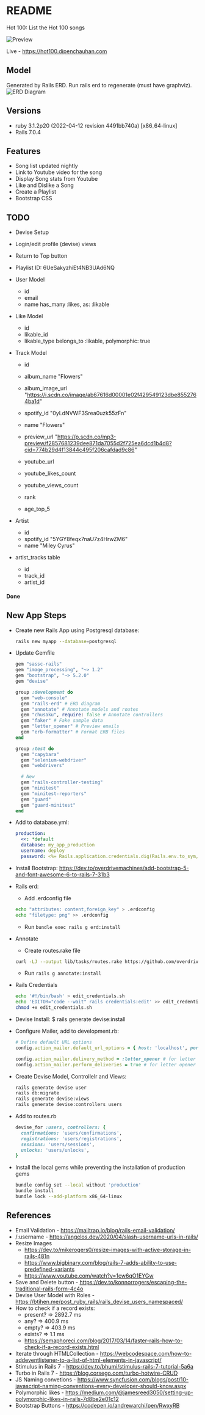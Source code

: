 # README

Hot 100: List the Hot 100 songs

![Preview](preview.png)

Live - https://hot100.dipenchauhan.com

## Model

Generated by Rails ERD. Run rails erd to regenerate (must have graphviz).
![ERD Diagram](erd.png)

## Versions

- ruby 3.1.2p20 (2022-04-12 revision 4491bb740a) [x86_64-linux]
- Rails 7.0.4

## Features

- Song list updated nightly
- Link to Youtube video for the song
- Display Song stats from Youtube
- Like and Dislike a Song
- Create a Playlist
- Bootstrap CSS

## TODO

- Devise Setup
- Login/edit profile (devise) views
- Return to Top button
- Playlist ID: 6UeSakyzhiEt4NB3UAd6NQ
- User Model

  - id
  - email
  - name
    has_many :likes, as: :likable

- Like Model

  - id
  - likable_id
  - likable_type
    belongs_to :likable, polymorphic: true

- Track Model

  - id
  - album_name "Flowers"
  - album_image_url "https://i.scdn.co/image/ab67616d00001e02f429549123dbe8552764ba1d"
  - spotify_id "0yLdNVWF3Srea0uzk55zFn"
  - name "Flowers"
  - preview_url "https://p.scdn.co/mp3-preview/f2857681239dee871da7055d2f725ea6dcd1b4d8?cid=774b29d4f13844c495f206cafdad9c86"

  - youtube_url
  - youtube_likes_count
  - youtube_views_count
  - rank
  - age_top_5

- Artist
  - id
  - spotify_id "5YGY8feqx7naU7z4HrwZM6"
  - name "Miley Cyrus"
- artist_tracks table
  - id
  - track_id
  - artist_id

#### Done

## New App Steps

- Create new Rails App using Postgresql database:
  ```sh
  rails new myapp --database=postgresql
  ```
- Update Gemfile

  ```rb
  gem "sassc-rails"
  gem "image_processing", "~> 1.2"
  gem "bootstrap", "~> 5.2.0"
  gem "devise"

  group :development do
    gem "web-console"
    gem "rails-erd" # ERD diagram
    gem "annotate" # Annotate models and routes
    gem "chusaku", require: false # Annotate controllers
    gem "faker" # Fake sample data
    gem "letter_opener" # Preview emails
    gem "erb-formatter" # Format ERB files
  end

  group :test do
    gem "capybara"
    gem "selenium-webdriver"
    gem "webdrivers"

    # New
    gem "rails-controller-testing"
    gem "minitest"
    gem "minitest-reporters"
    gem "guard"
    gem "guard-minitest"
  end
  ```

- Add to database.yml:
  ```yml
  production:
    <<: *default
    database: my_app_production
    username: deploy
    password: <%= Rails.application.credentials.dig(Rails.env.to_sym, :pg_password) %>
  ```
- Install Bootstrap: https://dev.to/overdrivemachines/add-bootstrap-5-and-font-awesome-6-to-rails-7-31b3
- Rails erd:
  - Add .erdconfig file
  ```sh
  echo "attributes: content,foreign_key" > .erdconfig
  echo "filetype: png" >> .erdconfig
  ```
  - Run `bundle exec rails g erd:install`
- Annotate
  - Create routes.rake file
  ```sh
  curl -LJ --output lib/tasks/routes.rake https://github.com/overdrivemachines/dipen_chauhan/raw/master/lib/tasks/routes.rake
  ```
  - Run `rails g annotate:install`
- Rails Credentials
  ```sh
  echo '#!/bin/bash' > edit_credentials.sh
  echo 'EDITOR="code --wait" rails credentials:edit' >> edit_credentials.sh
  chmod +x edit_credentials.sh
  ```
- Devise Install:
  $ rails generate devise:install
- Configure Mailer, add to development.rb:

  ```rb
  # Define default URL options
  config.action_mailer.default_url_options = { host: 'localhost', port: 3000 }

  config.action_mailer.delivery_method = :letter_opener # for letter opener
  config.action_mailer.perform_deliveries = true # for letter opener
  ```

- Create Devise Model, Controllelr and Views:
  ```sh
  rails generate devise user
  rails db:migrate
  rails generate devise:views
  rails generate devise:controllers users
  ```
- Add to routes.rb
  ```rb
  devise_for :users, controllers: {
    confirmations: 'users/confirmations',
    registrations: 'users/registrations',
    sessions: 'users/sessions',
    unlocks: 'users/unlocks',
  }
  ```
- Install the local gems while preventing the installation of production gems
  ```sh
  bundle config set --local without 'production'
  bundle install
  bundle lock --add-platform x86_64-linux
  ```

## References

- Email Validation - https://mailtrap.io/blog/rails-email-validation/
- /:username - https://angelos.dev/2020/04/slash-username-urls-in-rails/
- Resize Images
  - https://dev.to/mikerogers0/resize-images-with-active-storage-in-rails-481n
  - https://www.bigbinary.com/blog/rails-7-adds-ability-to-use-predefined-variants
  - https://www.youtube.com/watch?v=1cw6qO1EYGw
- Save and Delete button - https://dev.to/konnorrogers/escaping-the-traditional-rails-form-4c4o
- Devise User Model with Roles - https://btihen.me/post_ruby_rails/rails_devise_users_namespaced/
- How to check if a record exists:
  - present? => 2892.7 ms
  - any? => 400.9 ms
  - empty? => 403.9 ms
  - exists? => 1.1 ms
  - https://semaphoreci.com/blog/2017/03/14/faster-rails-how-to-check-if-a-record-exists.html
- Iterate through HTMLCollection - https://webcodespace.com/how-to-addeventlistener-to-a-list-of-html-elements-in-javascript/
- Stimulus in Rails 7 - https://dev.to/bhumi/stimulus-rails-7-tutorial-5a6a
- Turbo in Rails 7 - https://blog.corsego.com/turbo-hotwire-CRUD
- JS Naming convetions - https://www.syncfusion.com/blogs/post/10-javascript-naming-conventions-every-developer-should-know.aspx
- Polymorphic likes - https://medium.com/@jamesreed3050/setting-up-polymorphic-likes-in-rails-7d8be2e01c12
- Bootstrap Buttons - https://codepen.io/andrewarchi/pen/RwxyRB
